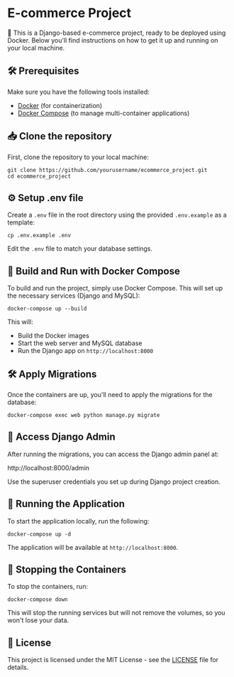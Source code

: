 # E-commerce Project

🚀 This is a Django-based e-commerce project, ready to be deployed using Docker. Below you'll find instructions on how to get it up and running on your local machine.

## 🛠️ Prerequisites

Make sure you have the following tools installed:

- [Docker](https://www.docker.com/get-started) (for containerization)
- [Docker Compose](https://docs.docker.com/compose/install/) (to manage multi-container applications)

## 📥 Clone the repository

First, clone the repository to your local machine:

```
git clone https://github.com/yourusername/ecommerce_project.git
cd ecommerce_project
```

## ⚙️ Setup .env file

Create a `.env` file in the root directory using the provided `.env.example` as a template:

```
cp .env.example .env
```

Edit the `.env` file to match your database settings.

## 🐳 Build and Run with Docker Compose

To build and run the project, simply use Docker Compose. This will set up the necessary services (Django and MySQL):

```
docker-compose up --build
```

This will:

- Build the Docker images
- Start the web server and MySQL database
- Run the Django app on `http://localhost:8000`

## 🛠️ Apply Migrations

Once the containers are up, you'll need to apply the migrations for the database:

```
docker-compose exec web python manage.py migrate
```

## 🔧 Access Django Admin

After running the migrations, you can access the Django admin panel at:

http://localhost:8000/admin

Use the superuser credentials you set up during Django project creation.

## 🚀 Running the Application

To start the application locally, run the following:

```
docker-compose up -d
```

The application will be available at `http://localhost:8000`.

## 🔑 Stopping the Containers

To stop the containers, run:

```
docker-compose down
```

This will stop the running services but will not remove the volumes, so you won't lose your data.

## 📜 License

This project is licensed under the MIT License - see the [LICENSE](LICENSE) file for details.
